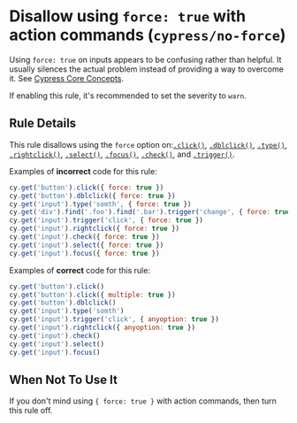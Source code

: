 # Disallow using `force: true` with action commands (`cypress/no-force`)

<!-- end auto-generated rule header -->

Using `force: true` on inputs appears to be confusing rather than helpful.
It usually silences the actual problem instead of providing a way to overcome it.
See [Cypress Core Concepts](https://docs.cypress.io/app/core-concepts/interacting-with-elements.html#Forcing).

If enabling this rule, it's recommended to set the severity to `warn`.

## Rule Details

This rule disallows using the `force` option on:[`.click()`](https://on.cypress.io/click),
[`.dblclick()`](https://on.cypress.io/dblclick), [`.type()`](https://on.cypress.io/type),
[`.rightclick()`](https://on.cypress.io/rightclick), [`.select()`](https://on.cypress.io/select),
[`.focus()`](https://on.cypress.io/focus), [`.check()`](https://on.cypress.io/check),
and [`.trigger()`](https://on.cypress.io/trigger).

Examples of **incorrect** code for this rule:

```js
cy.get('button').click({ force: true })
cy.get('button').dblclick({ force: true })
cy.get('input').type('somth', { force: true })
cy.get('div').find('.foo').find('.bar').trigger('change', { force: true })
cy.get('input').trigger('click', { force: true })
cy.get('input').rightclick({ force: true })
cy.get('input').check({ force: true })
cy.get('input').select({ force: true })
cy.get('input').focus({ force: true })
```

Examples of **correct** code for this rule:

```js
cy.get('button').click()
cy.get('button').click({ multiple: true })
cy.get('button').dblclick()
cy.get('input').type('somth')
cy.get('input').trigger('click', { anyoption: true })
cy.get('input').rightclick({ anyoption: true })
cy.get('input').check()
cy.get('input').select()
cy.get('input').focus()
```

## When Not To Use It

If you don't mind using `{ force: true }` with action commands, then turn this rule off.
